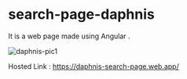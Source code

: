 # search-page-daphnis

It is a web page made using Angular .

![daphnis-pic1](https://user-images.githubusercontent.com/84333011/192947575-0d1fc162-d697-4f6c-988a-ccdb91e29285.PNG)


Hosted Link : https://daphnis-search-page.web.app/
